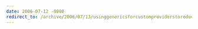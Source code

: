 ```yaml
---
date: 2006-07-12 -0800
redirect_to: /archive/2006/07/13/usinggenericsforcustomproviderstoreducecodeduplication.aspx/
---
```

